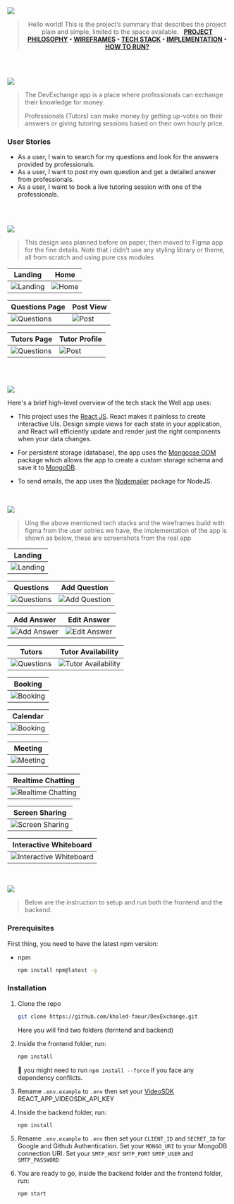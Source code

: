 <img src="./readme/title1.svg"/>

<div align="center">

> Hello world! This is the project’s summary that describes the project plain and simple, limited to the space available.  
**[PROJECT PHILOSOPHY](#project-philosophy) • [WIREFRAMES](#wireframes) • [TECH STACK](#tech-stack) • [IMPLEMENTATION](#implementation) • [HOW TO RUN?](#how-to-run)**

</div>

<br><br>

<img id="project-philosophy" src="./readme/title2.svg"/>

> The DevExchange app is a place where professionals can exchange their knowledge for money. 
> 
> Professionals (Tutors) can make money by getting up-votes on their answers or giving tutoring sessions based on their own hourly price. 

### User Stories
- As a user, I wain to search for my questions and look for the answers provided by professionals.
- As a user, I want to  post my own question and get a detailed answer from professionals.
- As a user, I waint to book a live tutoring session with one of the professionals.

<br><br>

<img id="wireframes" src="./readme/title3.svg"/>

> This design was planned before on paper, then moved to Figma app for the fine details.
Note that i didn't use any styling library or theme, all from scratch and using pure css modules

| Landing  | Home |
| -----------------| -----|
| ![Landing](./readme/figma-landing-page.png) | ![Home](./readme/home-page.png) |

| Questions Page | Post View |
| -----------------| -----|
| ![Questions](./readme/figma-questions-page.png) | ![Post](./readme/figma-post-page.png) |

| Tutors Page | Tutor Profile |
| -----------------| -----|
| ![Questions](./readme/figma-tutors-page.png) | ![Post](./readme/figma-tutor-profile-page.png) |



<br><br>

<img id="tech-stack" src="./readme/title4.svg"/>

Here's a brief high-level overview of the tech stack the Well app uses:

- This project uses the [React JS](https://reactjs.org/). React makes it painless to create interactive UIs. Design simple views for each state in your application, and React will efficiently update and render just the right components when your data changes.

- For persistent storage (database), the app uses the [Mongoose ODM](https://mongoosejs.com) package which allows the app to create a custom storage schema and save it to [MongoDB](https://www.mongodb.com).

- To send emails, the app uses the [Nodemailer](nodemailer.com/) package for NodeJS.


<br><br>
<img id="implementation" src="./readme/title5.svg"/>

> Uing the above mentioned tech stacks and the wireframes build with figma from the user sotries we have, the implementation of the app is shown as below, these are screenshots from the real app


<div align="center">

| Landing|
| -----------------|
| ![Landing](./readme/landing-login.gif) |

| Questions | Add Question |
| -----------------| -----|
| ![Questions](./readme/questions-page.gif) | ![Add Question](./readme/add-question.gif) |

| Add Answer | Edit Answer |
| -----------------| -----|
| ![Add Answer](./readme/add-answer.gif) | ![Edit Answer](./readme/edit-post.gif) |

| Tutors | Tutor Availability |
| -----------------| -----|
| ![Questions](./readme/tutors-page.gif) | ![Tutor Availability](./readme/tutor-availability.gif) |

| Booking |
| -----------------|
| ![Booking](./readme/tutor-book.gif) |

| Calendar |
| -----------------|
| ![Booking](./readme/calendar-view.gif) |

| Meeting |
| -----------------|
| ![Meeting](./readme/meeting-audio-video.gif) |

| Realtime Chatting |
| -----------------|
| ![Realtime Chatting ](./readme/meeting-realtime-chatting.gif) |

| Screen Sharing |
| -----------------|
| ![Screen Sharing](./readme/meeting-screen-sharing.gif) |

| Interactive Whiteboard |
| -----------------|
| ![Interactive Whiteboard](./readme/meeting-whiteboard.gif) |

</div>

<br><br>
<img id="how-to-run" src="./readme/title6.svg"/>


> Below are the instruction to setup and run both the frontend and the backend.
### Prerequisites

First thing, you need to have the latest npm version:
* npm
  ```sh
  npm install npm@latest -g
  ```

### Installation

1. Clone the repo
   ```sh
   git clone https://github.com/khaled-faour/DevExchange.git
   ```
   Here you will find two folders (forntend and backend)
   
2. Inside the frontend folder, run:
   ```sh
   npm install
   ```
   🚨 you might need to run `npm install --force`  if you face any dependency conflicts.
3. Rename `.env.example` to `.env` then set your [VideoSDK](https://www.videosdk.live/) REACT_APP_VIDEOSDK_API_KEY

4. Inside the backend folder, run:
   ```sh
   npm install
   ```
5. Rename `.env.example` to `.env` then set your `CLIENT_ID` and `SECRET_ID` for Google and Github Authentication.
Set your `MONGO_URI` to your MongoDB connection URI.
Set your `SMTP_HOST` `SMTP_PORT` `SMTP_USER` and `SMTP_PASSWORD`

6. You are ready to go, inside the backend folder and the frontend folder, run: 
   ```sh
   npm start
   ```
